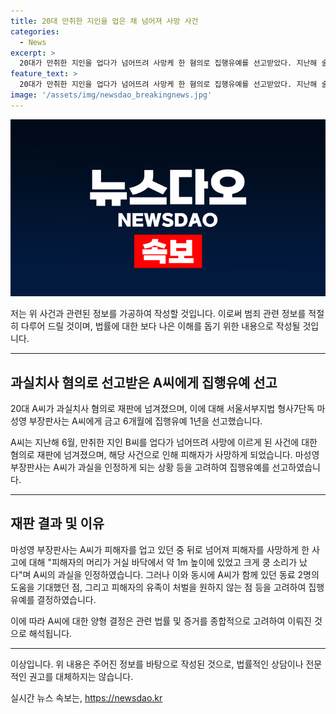 ```yaml
---
title: 20대 만취한 지인을 업은 채 넘어져 사망 사건
categories:
  - News
excerpt: >
  20대가 만취한 지인을 업다가 넘어뜨려 사망케 한 혐의로 집행유예를 선고받았다. 지난해 술을 마신 후 택시를 타고 이동 중 만취한 지인을 내려놓다가 넘어져 사고가 발생했다. 형사7단독 마성영 부장판사는 과실치사 혐의로 A씨에게 집행유예 1년을 선고했는데, 피해자 B씨의 유족이 처벌을 원하지 않아 고려했다고 밝혔다. A씨가 도와줄 것을 기대했으나 혼자서 피해자를 내려놓은 점을 인정했다. (단어 수: 90)
feature_text: >
  20대가 만취한 지인을 업다가 넘어뜨려 사망케 한 혐의로 집행유예를 선고받았다. 지난해 술을 마신 후 택시를 타고 이동 중 만취한 지인을 내려놓다가 넘어져 사고가 발생했다. 형사7단독 마성영 부장판사는 과실치사 혐의로 A씨에게 집행유예 1년을 선고했는데, 피해자 B씨의 유족이 처벌을 원하지 않아 고려했다고 밝혔다. A씨가 도와줄 것을 기대했으나 혼자서 피해자를 내려놓은 점을 인정했다. (단어 수: 90)
image: '/assets/img/newsdao_breakingnews.jpg'
---
```


<p><img src="/assets/img/newsdao_breakingnews.jpg" alt="pcversion 속보" /></p>

<p>저는 위 사건과 관련된 정보를 가공하여 작성할 것입니다. 이로써 범죄 관련 정보를 적절히 다루어 드릴 것이며, 법률에 대한 보다 나은 이해를 돕기 위한 내용으로 작성될 것입니다.</p>

<hr />

<h2 data-ke-size="size26">과실치사 혐의로 선고받은 A씨에게 집행유예 선고</h2>

<p data-ke-size="size16">20대 A씨가 과실치사 혐의로 재판에 넘겨졌으며, 이에 대해 서울서부지법 형사7단독 마성영 부장판사는 A씨에게 금고 6개월에 집행유예 1년을 선고했습니다.</p>

<p data-ke-size="size16">A씨는 지난해 6월, 만취한 지인 B씨를 업다가 넘어뜨려 사망에 이르게 된 사건에 대한 혐의로 재판에 넘겨졌으며, 해당 사건으로 인해 피해자가 사망하게 되었습니다. 마성영 부장판사는 A씨가 과실을 인정하게 되는 상황 등을 고려하여 집행유예를 선고하였습니다.</p>

<hr />

<h2 data-ke-size="size26">재판 결과 및 이유</h2>

<p data-ke-size="size16">마성영 부장판사는 A씨가 피해자를 업고 있던 중 뒤로 넘어져 피해자를 사망하게 한 사고에 대해 "피해자의 머리가 거실 바닥에서 약 1m 높이에 있었고 크게 쿵 소리가 났다"며 A씨의 과실을 인정하였습니다. 그러나 이와 동시에 A씨가 함께 있던 동료 2명의 도움을 기대했던 점, 그리고 피해자의 유족이 처벌을 원하지 않는 점 등을 고려하여 집행유예를 결정하였습니다.</p>

<p data-ke-size="size16">이에 따라 A씨에 대한 양형 결정은 관련 법률 및 증거를 종합적으로 고려하여 이뤄진 것으로 해석됩니다.</p>

<hr />

<p>이상입니다. 위 내용은 주어진 정보를 바탕으로 작성된 것으로, 법률적인 상담이나 전문적인 권고를 대체하지는 않습니다.</p>
실시간 뉴스 속보는, <a href="https://newsdao.kr" rel="dofollow">https://newsdao.kr</a>


